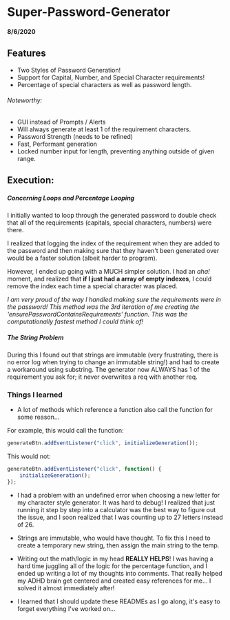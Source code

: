 # Super-Password-Generator

#### **8/6/2020**

## Features

* Two Styles of Password Generation!
* Support for Capital, Number, and Special Character requirements!
* Percentage of special characters as well as password length.

###### Noteworthy:

* GUI instead of Prompts / Alerts
* Will always generate at least 1 of the requirement characters.
* Password Strength (needs to be refined)
* Fast, Performant generation
* Locked number input for length, preventing anything outside of given range.

## Execution:

##### Concerning Loops and Percentage Looping

I initially wanted to loop through the generated password to double check that all of the requirements (capitals, special characters, numbers) were there.

I realized that logging the index of the requirement when they are added to the password and then making sure that they haven't been generated over would be a faster solution (albeit harder to program).

However, I ended up going with a MUCH simpler solution. I had an *aha!* moment, and realized that **if I just had a array of empty indexes**, I could remove the index each time a special character was placed.

*I am very proud of the way I handled making sure the requirements were in the password! This method was the 3rd iteration of me creating the 'ensurePasswordContainsRequirements' function. This was the computationally fastest method I could think of!*

##### The String Problem

During this I found out that strings are immutable (very frustrating, there is no error log when trying to change an immutable string!) and had to create a workaround using substring. The generator now ALWAYS has 1 of the requirement you ask for; it never overwrites a req with another req.

### Things I learned

* A lot of methods which reference a function also call the function for some reason...

For example, this would call the function:

``` js
generateBtn.addEventListener("click", initializeGeneration());
```

This would not:

``` js
generateBtn.addEventListener("click", function() {
    initializeGeneration();
});
```

* I had a problem with an undefined error when choosing a new letter for my character style generator. It was hard to debug! I realized that just running it step by step into a calculator was the best way to figure out the issue, and I soon realized that I was counting up to 27 letters instead of 26.

* Strings are immutable, who would have thought. To fix this I need to create a temporary new string, then assign the main string to the temp.

* Writing out the math/logic in my head **REALLY HELPS**! I was having a hard time juggling all of the logic for the percentage function, and I ended up writing a lot of my thoughts into comments. That really helped my ADHD brain get centered and created easy references for me... I solved it almost immediately after!

* I learned that I should update these READMEs as I go along, it's easy to forget everything I've worked on...